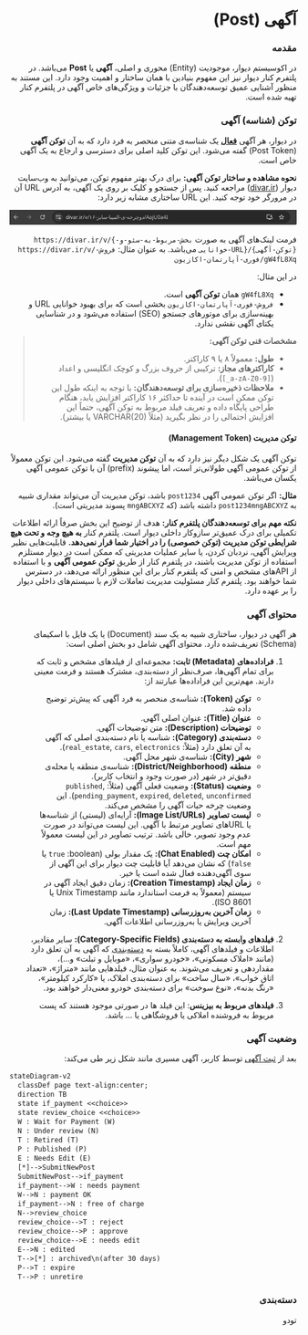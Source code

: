 
<div dir="rtl">

# آگهی (Post)

### مقدمه

در اکوسیستم دیوار، موجودیت (Entity) محوری و اصلی، **آگهی** یا **Post** می‌باشد. در پلتفرم کنار دیوار نیز این مفهوم بنیادین با همان ساختار و اهمیت وجود دارد. این مستند به منظور آشنایی عمیق توسعه‌دهندگان با جزئیات و ویژگی‌های خاص آگهی در پلتفرم کنار تهیه شده است.

### توکن (شناسه) آگهی

در دیوار، هر آگهی [**فعال**](#وضعیت-آگهی) یک شناسه‌ی متنی منحصر به فرد دارد که به آن **توکن آگهی** (Post Token) گفته می‌شود. این توکن کلید اصلی برای دسترسی و ارجاع به یک آگهی خاص است.

**نحوه مشاهده و ساختار توکن آگهی:**
برای درک بهتر مفهوم توکن، می‌توانید به وب‌سایت دیوار (<span dir="ltr">[divar.ir](https://divar.ir)</span>) مراجعه کنید. پس از جستجو و کلیک بر روی یک آگهی، به آدرس URL آن در مرورگر خود توجه کنید. این URL ساختاری مشابه زیر دارد:

![post-url-image](./post-site-url.png)


فرمت لینک‌های آگهی به صورت <span dir="ltr">`https://divar.ir/v/{بخش-مربوط-به-سئو-و-خوانایی-URL}/{توکن-آگهی}`</span> می‌باشد.
به عنوان مثال: <span dir="ltr">`https://divar.ir/v/فروش-فوری-آپارتمان-اکازیون/gW4fL8Xq`</span>

در این مثال:
*   <span dir="ltr">`gW4fL8Xq`</span> همان **توکن آگهی** است.
*   <span dir="ltr">`فروش-فوری-آپارتمان-اکازیون`</span> بخشی است که برای بهبود خوانایی URL و بهینه‌سازی برای موتورهای جستجو (SEO) استفاده می‌شود و در شناسایی یکتای آگهی نقشی ندارد.

> **مشخصات فنی توکن آگهی:**
> *   **طول:** معمولاً ۸ یا ۹ کاراکتر.
> *   **کاراکترهای مجاز:** ترکیبی از حروف بزرگ و کوچک انگلیسی و اعداد (<span dir="ltr">`[_a-zA-Z0-9]`</span>).
> *   **ملاحظات ذخیره‌سازی برای توسعه‌دهندگان:** با توجه به اینکه طول این توکن ممکن است در آینده تا حداکثر ۱۶ کاراکتر افزایش یابد، هنگام طراحی پایگاه داده و تعریف فیلد مربوط به توکن آگهی، حتماً این افزایش احتمالی را در نظر بگیرید (مثلاً VARCHAR(20) یا بیشتر).

#### توکن مدیریت (Management Token)

توکن آگهی یک شکل دیگر نیز دارد که به آن **توکن مدیریت** گفته می‌شود. این توکن معمولاً از توکن عمومی آگهی طولانی‌تر است، اما پیشوند (prefix) آن با توکن عمومی آگهی یکسان می‌باشد.

**مثال:**
اگر توکن عمومی آگهی <span dir="ltr">`post1234`</span> باشد، توکن مدیریت آن می‌تواند مقداری شبیه به <span dir="ltr">`post1234mngABCXYZ`</span> داشته باشد (که <span dir="ltr">`mngABCXYZ`</span> پسوند مدیریتی است).

**نکته مهم برای توسعه‌دهندگان پلتفرم کنار:**
هدف از توضیح این بخش صرفاً ارائه اطلاعات تکمیلی برای درک عمیق‌تر سازوکار داخلی دیوار است. پلتفرم کنار **به هیچ وجه و تحت هیچ شرایطی توکن مدیریت (توکن خصوصی) را در اختیار شما قرار نمی‌دهد.**
قابلیت‌هایی نظیر ویرایش آگهی، نردبان کردن، یا سایر عملیات مدیریتی که ممکن است در دیوار مستلزم استفاده از توکن مدیریت باشند، در پلتفرم کنار از طریق **توکن عمومی آگهی** و با استفاده از APIهای مشخص و امنی که پلتفرم کنار برای این منظور ارائه می‌دهد، در دسترس شما خواهند بود. پلتفرم کنار مسئولیت مدیریت تعاملات لازم با سیستم‌های داخلی دیوار را بر عهده دارد.

### محتوای آگهی

هر آگهی در دیوار، ساختاری شبیه به یک سند (Document) یا یک فایل با اسکیمای (Schema) تعریف‌شده دارد. محتوای آگهی شامل دو بخش اصلی است:

1.  **فراداده‌های (Metadata) ثابت:** مجموعه‌ای از فیلدهای مشخص و ثابت که برای تمام آگهی‌ها، صرف‌نظر از دسته‌بندی، مشترک هستند و فرمت معینی دارند. مهم‌ترین این فراداده‌ها عبارتند از:
    *   **توکن (Token):** شناسه‌ی منحصر به فرد آگهی که پیش‌تر توضیح داده شد.
    *   **عنوان (Title):** عنوان اصلی آگهی.
    *   **توضیحات (Description):** متن توضیحات آگهی.
    *   **دسته‌بندی (Category):** شناسه یا نام دسته‌بندی اصلی که آگهی به آن تعلق دارد (مثلاً: <span dir="ltr">`real_estate`, `cars`, `electronics`</span>).
    *   **شهر (City):** شناسه‌ی شهر محل آگهی.
    *   **منطقه (District/Neighborhood):** شناسه‌ی منطقه یا محله‌ی دقیق‌تر در شهر (در صورت وجود و انتخاب کاربر).
    *   **وضعیت (Status):** وضعیت فعلی آگهی (مثلاً: <span dir="ltr">`published`, `pending_payment`, `expired`, `deleted`, `unconfirmed`</span>). این وضعیت چرخه حیات آگهی را مشخص می‌کند.
    *   **لیست تصاویر (Image List/URLs):** آرایه‌ای (لیستی) از شناسه‌ها یا URLهای تصاویر مرتبط با آگهی. این لیست می‌تواند در صورت عدم وجود تصویر، خالی باشد. ترتیب تصاویر در این لیست معمولاً مهم است.
    *   **امکان چت (Chat Enabled):** یک مقدار بولی (boolean: <span dir="ltr">`true`</span> یا <span dir="ltr">`false`</span>) که نشان می‌دهد آیا قابلیت چت دیوار برای این آگهی از سوی آگهی‌دهنده فعال شده است یا خیر.
    *   **زمان ایجاد (Creation Timestamp):** زمان دقیق ایجاد آگهی در سیستم (معمولاً به فرمت استاندارد مانند Unix Timestamp یا ISO 8601).
    *   **زمان آخرین به‌روزرسانی (Last Update Timestamp):** زمان آخرین ویرایش یا به‌روزرسانی اطلاعات آگهی.

2.  **فیلدهای وابسته به دسته‌بندی (Category-Specific Fields):** سایر مقادیر، اطلاعات و فیلدهای آگهی، کاملاً بسته به [دسته‌بندی](#دستهبندی) که آگهی به آن تعلق دارد (مانند «املاک مسکونی»، «خودرو سواری»، «موبایل و تبلت» و...)، مقداردهی و تعریف می‌شوند. به عنوان مثال، فیلدهایی مانند «متراژ»، «تعداد اتاق خواب»، «سال ساخت» برای دسته‌بندی املاک، یا «کارکرد کیلومتر»، «رنگ بدنه»، «نوع سوخت» برای دسته‌بندی خودرو معنی‌دار خواهند بود.
3.  **فیلد‌های مربوط به بیزینس**: این فیلد ها در‌ صورتی موجود هستند که پست مربوط به فروشنده املاکی یا فروشگاهی یا ... باشد.

### وضعیت آگهی
بعد از [ثبت آگهی](todo) توسط کاربر، آگهی مسیری مانند شکل زیر طی می‌کند:

</div>

```mermaid
stateDiagram-v2
  classDef page text-align:center;
  direction TB
  state if_payment <<choice>>
  state review_choice <<choice>>
  W : Wait for Payment (W)
  N : Under review (N)
  T : Retired (T)
  P : Published (P)
  E : Needs Edit (E)
  [*]-->SubmitNewPost
  SubmitNewPost-->if_payment
  if_payment-->W : needs payment
  W-->N : payment OK
  if_payment-->N : free of charge
  N-->review_choice
  review_choice-->T : reject
  review_choice-->P : approve
  review_choice-->E : needs edit
  E-->N : edited
  T-->[*] : archived\n(after 30 days)
  P-->T : expire
  T-->P : unretire
```

<div dir="rtl">

### دسته‌بندی
تودو

</div>
